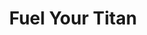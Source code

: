 ---
layout: post
title: Fuel Your Titan
thumb-image: /work-fuel.jpg
thumb-cover: /work-fuel-cover.jpg
thumb-video: /work-fuel.mp4
year: 2016
color: rgb(32, 33, 37)
agency: Firstborn
role: Lead Front End Developer
href: https://vimeo.com/187993432
---